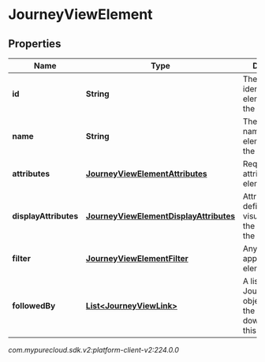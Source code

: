 # JourneyViewElement


## Properties

| Name | Type | Description | Notes |
| ------------ | ------------- | ------------- | ------------- |
| **id** | **String** | The unique identifier of the element within the elements list |  |
| **name** | **String** | The unique name of the element within the view |  |
| **attributes** | [**JourneyViewElementAttributes**](JourneyViewElementAttributes) | Required attributes of the element |  |
| **displayAttributes** | [**JourneyViewElementDisplayAttributes**](JourneyViewElementDisplayAttributes) | Attributes that defines the visualization of the element in the journey view |  [optional] |
| **filter** | [**JourneyViewElementFilter**](JourneyViewElementFilter) | Any filters applied to this element |  [optional] |
| **followedBy** | [**List&lt;JourneyViewLink&gt;**](JourneyViewLink) | A list of JourneyViewLink objects, listing the elements downstream of this element |  [optional] |




_com.mypurecloud.sdk.v2:platform-client-v2:224.0.0_
